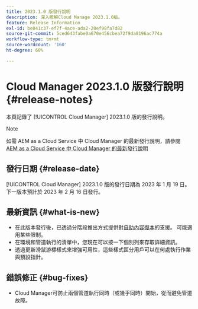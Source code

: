```yaml
---
title: 2023.1.0 版發行說明
description: 深入瞭解Cloud Manage 2023.1.0版。
feature: Release Information
exl-id: be841c37-ef7f-4ace-ada2-20ef98fa7d82
source-git-commit: 5ced643fabe0a670e456cbea72f9da8196ac774a
workflow-type: tm+mt
source-wordcount: '160'
ht-degree: 60%

---
```


# Cloud Manager 2023.1.0 版發行說明 {#release-notes}

本頁記錄了 [!UICONTROL Cloud Manager] 2023.1.0 版的發行說明。

>[!NOTE]
>
>如需 AEM as a Cloud Service 中 Cloud Manager 的最新發行說明，請參閱 [AEM as a Cloud Service 中 Cloud Manager 的最新發行說明](https://experienceleague.adobe.com/zh-hant/docs/experience-manager-cloud-service/content/release-notes/cloud-manager/current)

## 發行日期 {#release-date}

[!UICONTROL Cloud Manager] 2023.1.0 版的發行日期為 2023 年 1 月 19 日。下一版本預計於 2023 年 2 月 16 日發行。

## 最新資訊 {#what-is-new}

* 在此版本發行後，已透過分階段推出方式提供對[自助內容復本](/help/using/content-copy.md)的支援。 可能適用某些限制。
* 在環境和管道執行的清單中，您現在可以按一下個別列來存取詳細資訊。
* 透過更新滑鼠游標樣式來增強可用性，這些樣式區分用戶可以在何處執行作業與預設指針。

## 錯誤修正 {#bug-fixes}

* Cloud Manager可防止兩個管道執行同時（或幾乎同時）開始，從而避免管道故障。
